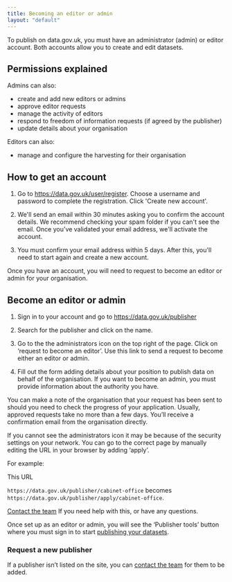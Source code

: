 ```yaml
---
title: Becoming an editor or admin
layout: "default"
---
```


To publish on data.gov.uk, you must have an administrator (admin) or editor account.
Both accounts allow you to create and edit datasets.


## Permissions explained

Admins can also:

* create and add new editors or admins
* approve editor requests
* manage the activity of editors
* respond to freedom of information requests (if agreed by the publisher)
* update details about your organisation 

Editors can also:

* manage and configure the harvesting for their organisation

## How to get an account

1. Go to <https://data.gov.uk/user/register>. Choose a username and password to complete the registration. Click 'Create new account'.

2. We'll send an email within 30 minutes asking you to confirm the account details. We recommend checking your spam folder if you can't see the email. Once you've validated your email address,  we'll activate the account.

3. You must confirm your email address within 5 days. After this, you'll need to start again and create a new account.

Once you have an account, you will need to request to become an editor or admin for your organisation.


## Become an editor or admin

1. Sign in to your account and go to <https://data.gov.uk/publisher>

2. Search for the publisher and click on the name. 

3. Go to the the administrators icon on the top right of the page. Click on ‘request to become an editor’. Use this link to send a request to become either an editor or admin.

4. Fill out the form adding details about your position to publish data on behalf of the organisation. If you want to become      an admin, you must provide information about the authority you have.

You can make a note of the organisation that your request has been sent to should you need to check the progress of your application. Usually, approved requests take no more than a few days. You’ll receive a confirmation email from the organisation directly. 

If you cannot see the administrators icon it may be because of the security settings on your network. You can go to the correct page by manually editing the URL in your browser by adding ‘apply’. 

For example:

This URL

`https://data.gov.uk/publisher/cabinet-office` 
becomes 
`https://data.gov.uk/publisher/apply/cabinet-office`. 

[Contact the team](https://data.gov.uk/contact) If you need help with this, or have any questions.

Once set up as an editor or admin, you will see the ‘Publisher tools’ button where you must sign in to start [publishing your datasets](publishing_on_data_gov_uk_overview.html).

### Request a new publisher

If a publisher isn’t listed on the site, you can [contact the team](https://data.gov.uk/contact) for them to be added.
